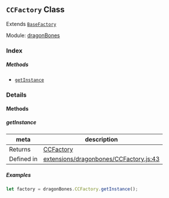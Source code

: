 ## `CCFactory` Class

Extends [`BaseFactory`](BaseFactory.md)


Module: [dragonBones](../modules/dragonBones.md)






### Index



##### Methods

  - [`getInstance`](#getinstance) 



### Details




<!-- Method Block -->
#### Methods


##### getInstance



| meta | description |
|------|-------------|
| Returns | <a href="../classes/CCFactory.html" class="crosslink">CCFactory</a> 
| Defined in | [extensions/dragonbones/CCFactory.js:43](https://github.com/cocos-creator/engine/blob/98967f5e8c458e65203b56f900ee34c8ea836e72/extensions/dragonbones/CCFactory.js#L43) |


##### Examples

```js
let factory = dragonBones.CCFactory.getInstance();
```


